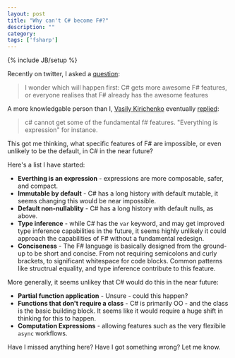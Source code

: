 ```yaml
---
layout: post
title: "Why can't C# become F#?"
description: ""
category: 
tags: ['fsharp']
---
```

{% include JB/setup %}

Recently on twitter, I asked a [question](https://twitter.com/adamchester/status/517432980323590144):

> I wonder which will happen first: C# gets more awesome F# features, or everyone realises that F# already has the awesome features

A more knowledgable person than I, [Vasily Kirichenko](https://twitter.com/kot_2010) eventually [replied](https://twitter.com/kot_2010/status/517570346506280960):

> c# cannot get some of the fundamental f# features. "Everything is expression" for instance.

This got me thinking, what specific features of F# are impossible, or even unlikely to be the default, in C# in the near future?

Here's a list I have started:

 * __Everthing is an expression__ - expressions are more composable, safer, and compact.
 * __Immutable by default__ - C# has a long history with default mutable, it seems changing this would be near impossible.
 * __Default non-nullablity__ - C# has a long history with default nulls, as above.
 * __Type inference__ - while C# has the `var` keyword, and may get improved type inference capabilities in the future, it seems highly unlikely it could approach the capabilities of F# without a fundamental redesign.
 * __Conciseness__ - The F# language is basically designed from the ground-up to be short and concise. From not requiring semicolons and curly brackets, to significant whitespace for code blocks. Common patterns like structrual equality, and type inference contribute to this feature.

More generally, it seems unlikey that C# would do this in the near future:

 * __Partial function application__ - Unsure - could this happen?
 * __Functions that don't require a class__ - C# is primarily OO - and the class is the basic building block. It seems like it would require a huge shift in thinking for this to happen.
 * __Computation Expressions__ - allowing features such as the very flexibile `async` workflows.


Have I missed anything here? Have I got something wrong? Let me know.
